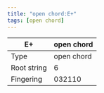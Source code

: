 ```yaml
---
title: "open chord:E+"
tags: [open chord]
---
```


|E+|open chord|
|---|---|
|Type|open chord|
|Root string|6|
|Fingering|032110|

